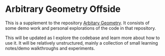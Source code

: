 # Arbitrary Geometry Offside

This is a supplement to the repository [Arbitary Geometry](https://github.com/willsuan/arbitrary-geometries). It consists of some demo work and personal explorations of the code in that repository.

This will be updated as I explore the codebase and learn more about how to use it. It will be relatively unstructured, mainly a collection of small learning notes/demo walkthroughs and experiments.
